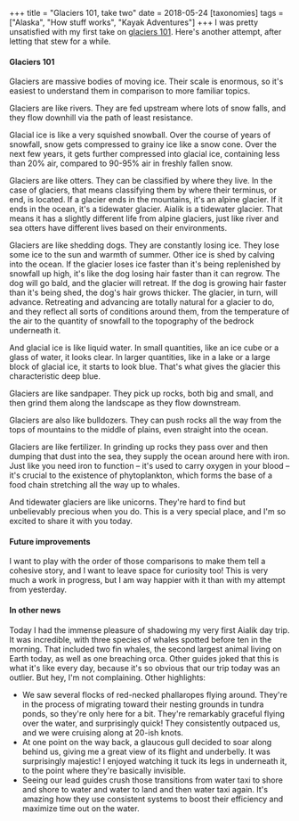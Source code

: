 +++
title = "Glaciers 101, take two"
date = 2018-05-24
[taxonomies]
tags = ["Alaska", "How stuff works", "Kayak Adventures"]
+++
I was pretty unsatisfied with my first take on [glaciers
101](@/posts/2018-05-23-glacier-talks.md). Here's another attempt, after
letting that stew for a while.

#### Glaciers 101

Glaciers are massive bodies of moving ice. Their scale is enormous, so it's easiest to understand them in comparison to more familiar topics.

<!-- more -->

Glaciers are like rivers. They are fed upstream where lots of snow falls, and they flow downhill via the path of least resistance.

Glacial ice is like a very squished snowball. Over the course of years of snowfall, snow gets compressed to grainy ice like a snow cone. Over the next few years, it gets further compressed into glacial ice, containing less than 20% air, compared to 90-95% air in freshly fallen snow.

Glaciers are like otters. They can be classified by where they live. In the case of glaciers, that means classifying them by where their terminus, or end, is located. If a glacier ends in the mountains, it's an alpine glacier. If it ends in the ocean, it's a tidewater glacier. Aialik is a tidewater glacier. That means it has a slightly different life from alpine glaciers, just like river and sea otters have different lives based on their environments.

Glaciers are like shedding dogs. They are constantly losing ice. They lose some ice to the sun and warmth of summer. Other ice is shed by calving into the ocean. If the glacier loses ice faster than it's being replenished by snowfall up high, it's like the dog losing hair faster than it can regrow. The dog will go bald, and the glacier will retreat. If the dog is growing hair faster than it's being shed, the dog's hair grows thicker. The glacier, in turn, will advance. Retreating and advancing are totally natural for a glacier to do, and they reflect all sorts of conditions around them, from the temperature of the air to the quantity of snowfall to the topography of the bedrock underneath it.

And glacial ice is like liquid water. In small quantities, like an ice cube or a glass of water, it looks clear. In larger quantities, like in a lake or a large block of glacial ice, it starts to look blue. That's what gives the glacier this characteristic deep blue.

Glaciers are like sandpaper. They pick up rocks, both big and small, and then grind them along the landscape as they flow downstream.

Glaciers are also like bulldozers. They can push rocks all the way from the tops of mountains to the middle of plains, even straight into the ocean.

Glaciers are like fertilizer. In grinding up rocks they pass over and then dumping that dust into the sea, they supply the ocean around here with iron. Just like you need iron to function – it's used to carry oxygen in your blood – it's crucial to the existence of phytoplankton, which forms the base of a food chain stretching all the way up to whales.

And tidewater glaciers are like unicorns. They're hard to find but unbelievably precious when you do. This is a very special place, and I'm so excited to share it with you today.

#### Future improvements

I want to play with the order of those comparisons to make them tell a cohesive story, and I want to leave space for curiosity too! This is very much a work in progress, but I am way happier with it than with my attempt from yesterday.

#### In other news

Today I had the immense pleasure of shadowing my very first Aialik day trip. It was incredible, with three species of whales spotted before ten in the morning. That included two fin whales, the second largest animal living on Earth today, as well as one breaching orca. Other guides joked that this is what it's like every day, because it's so obvious that our trip today was an outlier. But hey, I'm not complaining. Other highlights:

- We saw several flocks of red-necked phallaropes flying around. They're in the process of migrating toward their nesting grounds in tundra ponds, so they're only here for a bit. They're remarkably graceful flying over the water, and surprisingly quick! They consistently outpaced us, and we were cruising along at 20-ish knots.
- At one point on the way back, a glaucous gull decided to soar along behind us, giving me a great view of its flight and underbelly. It was surprisingly majestic! I enjoyed watching it tuck its legs in underneath it, to the point where they're basically invisible.
- Seeing our lead guides crush those transitions from water taxi to shore and shore to water and water to land and then water taxi again. It's amazing how they use consistent systems to boost their efficiency and maximize time out on the water.
